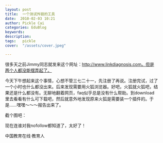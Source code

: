 ```yaml
---
layout: post  
title:  一个测试外链的工具  
date:  2010-02-03 10:21  
author: Pickle Cai  
categories: EduBlog  
keywords: 
description:   
tags:	pickle   
cover:  "/assets/cover.jpeg"  

---  
```

    
很多天之前Jimmy同志就发来这个网址：http://www.linkdiagnosis.com。但是两个人都没能摆弄起了。



今天下午想起来这个事情，心想不管三七二十一，先注册了再说。注册完试，过了一个小时也什么都没出来。后来发现需要用火狐浏览器。好吧，火狐就火狐吧，结果还是什么都没有。无聊地翻着网页，faq似乎总是没有什么帮助。到download里去看看有什么可下载吧，然后就意外地发现原来火狐是需要装一个插件的。于是……嘿嘿～～～报告出来了。



截个图吧：







现在连谁对我nofollow都知道了，太好了！



		    
 中国教育在线·教育人

